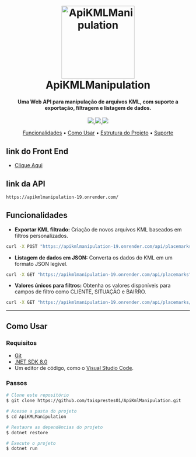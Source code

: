<h1 align="center">
  <br>
  <a href="https://github.com/user-attachments/assets/8a2f48c8-d3eb-4a59-a487-105dd0635144"><img src="https://github.com/user-attachments/assets/8a2f48c8-d3eb-4a59-a487-105dd0635144" alt="ApiKMLManipulation" width="200"></a>
  <br>
  ApiKMLManipulation
  <br>
</h1>

<h4 align="center">Uma Web API para manipulação de arquivos KML, com suporte a exportação, filtragem e listagem de dados.</h4>

<p align="center">
  <a href="https://dotnet.microsoft.com/">
    <img src="https://img.shields.io/badge/.NET-8.0-blue.svg">
  </a>
  <a href="https://swagger.io/">
    <img src="https://img.shields.io/badge/Swagger-OpenAPI-yellow.svg">
  </a>
  <a href="https://github.com/coverlet-coverage/coverlet">
    <img src="https://img.shields.io/badge/Coverlet-Code--Coverage-brightgreen.svg">
  </a>
</p>

<p align="center">
  <a href="#key-features">Funcionalidades</a> •
  <a href="#how-to-use">Como Usar</a> •
  <a href="#project-structure">Estrutura do Projeto</a> •
  <a href="#support">Suporte</a>
</p>

## link do Front End
- [Clique Aqui](https://sasas-n3i6.vercel.app/#/)  
## link da API
```bash
https://apikmlmanipulation-19.onrender.com/

```
## Funcionalidades

* **Exportar KML filtrado:** Criação de novos arquivos KML baseados em filtros personalizados.
```bash
curl -X POST "https://apikmlmanipulation-19.onrender.com/api/placemarks/export" -o export.kml

```
* **Listagem de dados em JSON:** Converta os dados do KML em um formato JSON legível.
```bash
curl -X GET "https://apikmlmanipulation-19.onrender.com/api/placemarks"

```

* **Valores únicos para filtros:** Obtenha os valores disponíveis para campos de filtro como CLIENTE, SITUAÇÃO e BAIRRO.
```bash
curl -X GET "https://apikmlmanipulation-19.onrender.com/api/placemarks/filters"

```

---

## Como Usar

### Requisitos

- [Git](https://git-scm.com)  
- [.NET SDK 8.0](https://dotnet.microsoft.com/download)  
- Um editor de código, como o [Visual Studio Code](https://code.visualstudio.com/).

### Passos

```bash
# Clone este repositório
$ git clone https://github.com/taisprestes01/ApiKmlManipulation.git

# Acesse a pasta do projeto
$ cd ApiKMLManipulation

# Restaure as dependências do projeto
$ dotnet restore

# Execute o projeto
$ dotnet run

